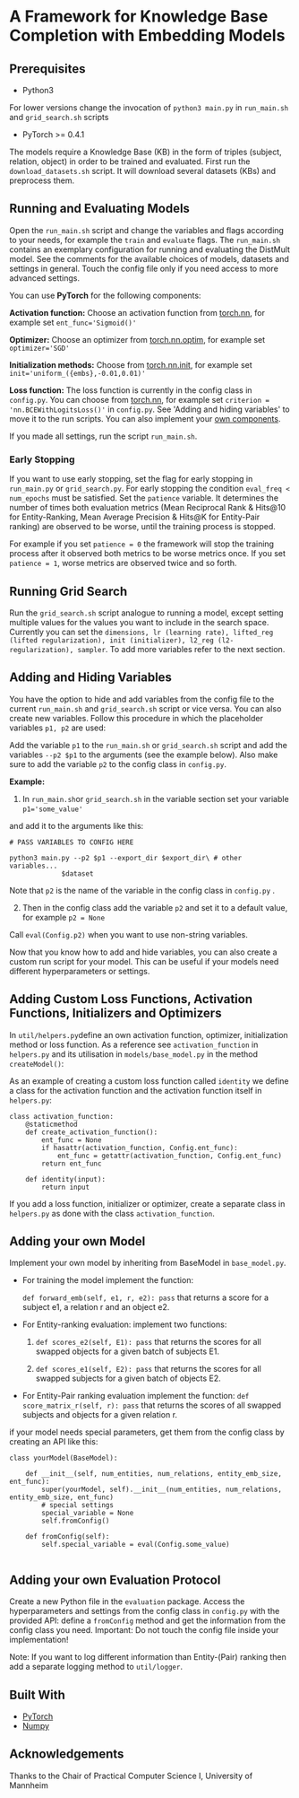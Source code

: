 # A Framework for Knowledge Base Completion with Embedding Models

## Prerequisites

* Python3

For lower versions change the invocation of ```python3 main.py``` in ```run_main.sh``` and ```grid_search.sh``` scripts

* PyTorch >= 0.4.1

The models require a Knowledge Base (KB) in the form of triples (subject, relation, object) in order to be trained and evaluated.
First run the ```download_datasets.sh``` script. It will download several datasets (KBs) and preprocess them.

## Running and Evaluating Models
Open the ```run_main.sh``` script and change the variables and flags according to your needs, for example the ```train``` and ```evaluate``` flags. The ```run_main.sh``` contains an exemplary configuration for running and evaluating the DistMult model. See the comments for the available choices of models, datasets and settings in general. Touch the config file only if you need access to more advanced settings.

You can use **PyTorch** for the following components:

**Activation function:** Choose an activation function from [torch.nn](https://pytorch.org/docs/stable/nn.html), for example set ```ent_func='Sigmoid()'```

**Optimizer:** Choose an optimizer from [torch.nn.optim](https://pytorch.org/docs/stable/optim.html), for example set ```optimizer='SGD'``` 

**Initialization methods:** Choose from [torch.nn.init](https://pytorch.org/docs/stable/nn.html#torch-nn-init), for example set ```init='uniform_({embs},-0.01,0.01)'``` 

**Loss function:** The loss function is currently in the config class in ```config.py```. You can choose from [torch.nn](https://pytorch.org/docs/stable/nn.html), for example set ```criterion = 'nn.BCEWithLogitsLoss()'``` in ```config.py```. See 'Adding and hiding variables' to move it to the run scripts.
You can also implement your [own components](#add_components).

If you made all settings, run the script ```run_main.sh```.

### Early Stopping
If you want to use early stopping, set the flag for early stopping in ```run_main.py``` or ```grid_search.py```. For early stopping the condition ```eval_freq < num_epochs``` must be satisfied. 
Set the ```patience``` variable. It determines the number of times both evaluation metrics (Mean Reciprocal Rank & Hits@10 for Entity-Ranking, Mean Average Precision & Hits@K for Entity-Pair ranking) are observed to be worse, until the training process is stopped. 

For example if you set ```patience = 0``` the framework will stop the training process after it observed both metrics to be worse metrics once. If you set ```patience = 1```, worse metrics are observed twice and so forth.
 

## Running Grid Search
Run the ```grid_search.sh``` script analogue to running a model, except setting multiple values for the values you want to include in the search space. Currently you can set the ```dimensions, lr (learning rate), lifted_reg (lifted regularization), init (initializer), l2_reg (l2-regularization), sampler```. To add more variables refer to the next section.



## Adding and Hiding Variables 
You have the option to hide and add variables from the config file to the current ```run_main.sh``` and ```grid_search.sh``` script or vice versa.
You can also create new variables. Follow this procedure in which the placeholder variables ```p1, p2``` are used:

Add the variable ```p1``` to the ```run_main.sh``` or ```grid_search.sh``` script and add the variables ```--p2 $p1``` to the arguments (see the example below). Also make sure to add the variable ```p2``` to the config class in ```config.py```.


**Example:**

1. In ```run_main.sh```or ```grid_search.sh``` in the variable section set your variable
```p1='some_value'```

and add it to the arguments like this:
```
# PASS VARIABLES TO CONFIG HERE

python3 main.py --p2 $p1 --export_dir $export_dir\ # other variables...
             $dataset
```
Note that ```p2``` is the name of the variable in the config class in ```config.py``` .

2. Then in the config class add the variable ```p2``` and set it to a default value, for example ```p2 = None```

Call ```eval(Config.p2)``` when you want to use non-string variables.


Now that you know how to add and hide variables, you can also create a custom run script for your model. This can be useful if your models need different hyperparameters or settings.

## Adding Custom Loss <a name="add_components"></a> Functions, Activation Functions, Initializers and Optimizers 
In ```util/helpers.py```define an own activation function, optimizer, initialization method or loss function.
As a reference see ```activation_function``` in ```helpers.py``` and its utilisation in ```models/base_model.py``` in the method ```createModel()```:

As an example of creating a custom loss function called ```identity``` 
we define a class for the activation function and the activation function itself in ```helpers.py```:

```
class activation_function:
    @staticmethod
    def create_activation_function():
        ent_func = None
        if hasattr(activation_function, Config.ent_func):
            ent_func = getattr(activation_function, Config.ent_func)
        return ent_func

    def identity(input):
        return input
```

If you add a loss function, initializer or optimizer, create a separate class in ```helpers.py``` as done with the class ```activation_function```.


## Adding your own Model
Implement your own model by inheriting from BaseModel in ```base_model.py```.
* For training the model implement the function:

  ```def forward_emb(self, e1, r, e2): pass``` that returns a score for a subject e1, a relation r and an object e2. 

* For Entity-ranking evaluation: implement two functions:
    1. ```def scores_e2(self, E1): pass``` that returns the scores for all swapped objects for a given batch of subjects E1.

    2. ```def scores_e1(self, E2): pass``` that returns the scores for all swapped subjects for a given batch of objects E2.


* For Entity-Pair ranking evaluation implement the function:
```def score_matrix_r(self, r): pass``` that returns the scores of all swapped subjects and objects for a given relation r.

if your model needs special parameters, get them from the config class by creating an API like this:

```
class yourModel(BaseModel):

    def __init__(self, num_entities, num_relations, entity_emb_size, ent_func):
        super(yourModel, self).__init__(num_entities, num_relations, entity_emb_size, ent_func)   
        # special settings
        special_variable = None
        self.fromConfig()

    def fromConfig(self):
        self.special_variable = eval(Config.some_value)


```


## Adding your own Evaluation Protocol
Create a new Python file in the ```evaluation``` package. Access the hyperparameters and settings from the config class in ```config.py``` with the provided API: define a ```fromConfig``` method and get the information from the config class you need.
Important: Do not touch the config file inside your implementation!


Note: 
If you want to log different information than Entity-(Pair) ranking then add a separate logging method to ```util/logger```. 


## Built With

* [PyTorch](https://pytorch.org/)
* [Numpy](http://www.numpy.org/)

## Acknowledgements
Thanks to the Chair of Practical Computer Science I, University of Mannheim


